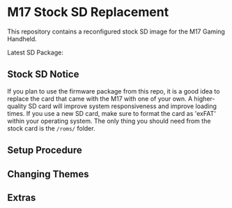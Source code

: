 # M17 Stock SD Replacement
This repository contains a reconfigured stock SD image for the M17 Gaming Handheld.

Latest SD Package: 

## Stock SD Notice

If you plan to use the firmware package from this repo, it is a good idea to replace the card that came with the M17 with one of your own. A higher-quality SD card will improve system responsiveness and improve loading times. If you use a new SD card, make sure to format the card as 'exFAT' within your operating system. The only thing you should need from the stock card is the `/roms/` folder. 

## Setup Procedure 


## Changing Themes


## Extras
